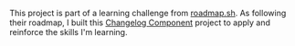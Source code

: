 This project is part of a learning challenge from [roadmap.sh](https://roadmap.sh/). As following their roadmap, I built this [Changelog Component](https://roadmap.sh/projects/changelog-component) project to apply and reinforce the skills I'm learning.
